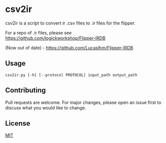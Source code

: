 # csv2ir

csv2ir is a script to convert ir .csv files to .ir files for the flipper.

For a repo of .ir files, please see https://github.com/logickworkshop/Flipper-IRDB

(Now out of date) - https://github.com/Lucaslhm/Flipper-IRDB

## Usage

```
csv2ir.py [-h] [--protocol PROTOCOL] input_path output_path
```

## Contributing
Pull requests are welcome. For major changes, please open an issue first to discuss what you would like to change.

## License
[MIT](https://choosealicense.com/licenses/mit/)
